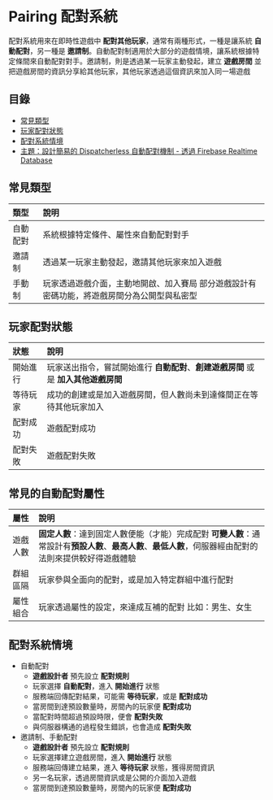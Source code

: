 # Pairing 配對系統

配對系統用來在即時性遊戲中 **配對其他玩家**，通常有兩種形式，一種是讓系統 **自動配對**，另一種是 **邀請制**。自動配對制適用於大部分的遊戲情境，讓系統根據特定條間來自動配對對手。邀請制，則是透過某一玩家主動發起，建立 **遊戲房間** 並把遊戲房間的資訊分享給其他玩家，其他玩家透過這個資訊來加入同一場遊戲

## 目錄

* [常見類型](./#type)
* [玩家配對狀態](./#status)
* [配對系統情境](./#general)
* [主題：設計簡易的 Dispatcherless 自動配對機制 - 透過 Firebase Realtime Database](she-ji-jian-yi-de-dispatcherless-zi-dong-pei-dui-ji-zhi-tou-guo-firebase-realtime-database.md)

## 常見類型 <a id="type"></a>

| 類型 | 說明 |
| :--- | :--- |
| 自動配對 | 系統根據特定條件、屬性來自動配對對手 |
| 邀請制 | 透過某一玩家主動發起，邀請其他玩家來加入遊戲 |
| 手動制 | 玩家透過遊戲介面，主動地開啟、加入賽局   部分遊戲設計有密碼功能，將遊戲房間分為公開型與私密型 |

## 玩家配對狀態 <a id="status"></a>

| 狀態 | 說明 |
| :--- | :--- |
| 開始進行 | 玩家送出指令，嘗試開始進行 **自動配對**、**創建遊戲房間** 或是 **加入其他遊戲房間** |
| 等待玩家 | 成功的創建或是加入遊戲房間，但人數尚未到達條間正在等待其他玩家加入 |
| 配對成功 | 遊戲配對成功 |
| 配對失敗 | 遊戲配對失敗 |

## 常見的自動配對屬性 <a id="data"></a>

| 屬性 | 說明 |
| :--- | :--- |
| 遊戲人數 | **固定人數**：達到固定人數便能（才能）完成配對   **可變人數**：通常設計有**預設人數**、**最高人數**、**最低人數**，伺服器經由配對的法則來提供較好得遊戲體驗 |
| 群組區隔 | 玩家參與全面向的配對，或是加入特定群組中進行配對 |
| 屬性組合 | 玩家透過屬性的設定，來達成互補的配對   比如：男生、女生 |

## 配對系統情境 <a id="general"></a>

* 自動配對
  * **遊戲設計者** 預先設立 **配對規則**
  * 玩家選擇 **自動配對**，進入 **開始進行** 狀態
  * 服務端回傳配對結果，可能需 **等待玩家**，或是 **配對成功**
  * 當房間到達預設數量時，房間內的玩家便 **配對成功**
  * 當配對時間超過預設時限，便會 **配對失敗**
  * 與伺服器構通的過程發生錯誤，也會造成 **配對失敗**
* 邀請制、手動配對
  * **遊戲設計者** 預先設立 **配對規則**
  * 玩家選擇建立遊戲房間，進入 **開始進行** 狀態
  * 服務端回傳建立結果，進入 **等待玩家** 狀態，獲得房間資訊
  * 另一名玩家，透過房間資訊或是公開的介面加入遊戲
  * 當房間到達預設數量時，房間內的玩家便 **配對成功**

